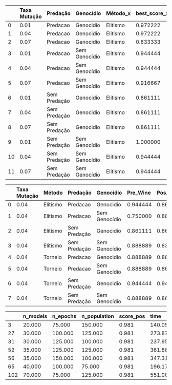 |  | Taxa Mutação | Predação | Genocídio | Método\_x | best\_score\_x | Método\_y | best\_score\_y |
| :--- | :--- | :--- | :--- | :--- | :--- | :--- | :--- |
| 0 | 0.01 | Predacao | Genocidio | Elitismo | 0.972222 | Torneio | 0.916667 |
| 1 | 0.04 | Predacao | Genocidio | Elitismo | 0.972222 | Torneio | 0.888889 |
| 2 | 0.07 | Predacao | Genocidio | Elitismo | 0.833333 | Torneio | 0.888889 |
| 3 | 0.01 | Predacao | Sem Genocídio | Elitismo | 0.944444 | Torneio | 0.944444 |
| 4 | 0.04 | Predacao | Sem Genocídio | Elitismo | 0.944444 | Torneio | 0.944444 |
| 5 | 0.07 | Predacao | Sem Genocídio | Elitismo | 0.916667 | Torneio | 0.888889 |
| 6 | 0.01 | Sem Predação | Genocidio | Elitismo | 0.861111 | Torneio | 0.972222 |
| 7 | 0.04 | Sem Predação | Genocidio | Elitismo | 0.861111 | Torneio | 0.944444 |
| 8 | 0.07 | Sem Predação | Genocidio | Elitismo | 0.861111 | Torneio | 0.916667 |
| 9 | 0.01 | Sem Predação | Sem Genocídio | Elitismo | 1.000000 | Torneio | 0.916667 |
| 10 | 0.04 | Sem Predação | Sem Genocídio | Elitismo | 0.944444 | Torneio | 0.944444 |
| 11 | 0.07 | Sem Predação | Sem Genocídio | Elitismo | 0.944444 | Torneio | 0.944444 |



|  | Taxa Mutação | Método | Predação | Genocídio | Pre\_Wine | Pos\_Wine | Pre\_Health | Pos\_Health |
| :--- | :--- | :--- | :--- | :--- | :--- | :--- | :--- | :--- |
| 0 | 0.04 | Elitismo | Predacao | Genocidio | 0.944444 | 0.861111 | 0.799054 | 0.836879 |
| 1 | 0.04 | Elitismo | Predacao | Sem Genocídio | 0.750000 | 0.888889 | 0.780142 | 0.834515 |
| 2 | 0.04 | Elitismo | Sem Predação | Genocidio | 0.861111 | 0.861111 | 0.780142 | 0.827423 |
| 3 | 0.04 | Elitismo | Sem Predação | Sem Genocídio | 0.888889 | 0.833333 | 0.784870 | 0.827423 |
| 4 | 0.04 | Torneio | Predacao | Genocidio | 0.888889 | 0.888889 | 0.799054 | 0.827423 |
| 5 | 0.04 | Torneio | Predacao | Sem Genocídio | 0.888889 | 0.861111 | 0.780142 | 0.813239 |
| 6 | 0.04 | Torneio | Sem Predação | Genocidio | 0.944444 | 0.944444 | 0.780142 | 0.822695 |
| 7 | 0.04 | Torneio | Sem Predação | Sem Genocídio | 0.888889 | 0.861111 | 0.789598 | 0.836879 |


|  | n\_models | n\_epochs | n\_population | score\_pos | time |
| :--- | :--- | :--- | :--- | :--- | :--- |
| 3 | 20.000 | 75.000 | 150.000 | 0.981 | 140.051 |
| 27 | 30.000 | 100.000 | 125.000 | 0.981 | 273.879 |
| 31 | 30.000 | 125.000 | 100.000 | 0.981 | 237.955 |
| 52 | 35.000 | 125.000 | 125.000 | 0.981 | 361.880 |
| 56 | 35.000 | 150.000 | 100.000 | 0.981 | 347.313 |
| 65 | 40.000 | 100.000 | 75.000 | 0.981 | 196.178 |
| 102 | 70.000 | 75.000 | 125.000 | 0.981 | 551.002 |

